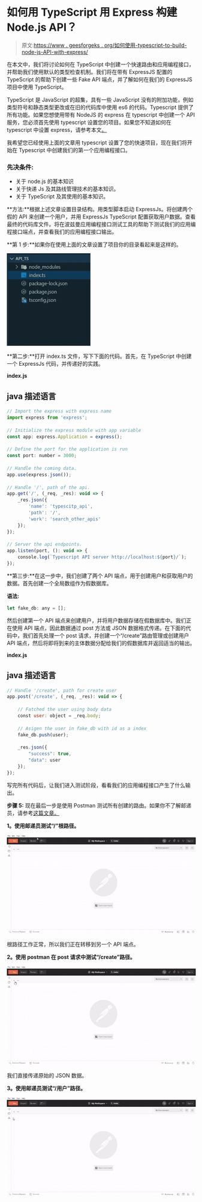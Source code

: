 # 如何用 TypeScript 用 Express 构建 Node.js API？

> 原文:[https://www . geesforgeks . org/如何使用-typescript-to-build-node-js-API-with-express/](https://www.geeksforgeeks.org/how-to-use-typescript-to-build-node-js-api-with-express/)

在本文中，我们将讨论如何在 TypeScript 中创建一个快速路由和应用编程接口，并帮助我们使用默认的类型检查机制。我们将在带有 ExpressJS 配置的 TypeScript 的帮助下创建一些 Fake API 端点，并了解如何在我们的 ExpressJS 项目中使用 TypeScript。

TypeScript 是 JavaScript 的超集，具有一些 JavaScript 没有的附加功能，例如类型符号和静态类型更改或在旧的代码库中使用 es6 的代码。Typescript 提供了所有功能。如果您想使用带有 NodeJS 的 express 在 typescript 中创建一个 API 服务，您必须首先使用 typescript 设置您的项目。如果您不知道如何在 typescript 中设置 express，请参考本文[。](https://www.geeksforgeeks.org/how-to-use-express-in-typescript/)

我希望您已经使用上面的文章用 typescript 设置了您的快速项目，现在我们将开始在 Typescript 中创建我们的第一个应用编程接口。

### 先决条件:

*   关于 node.js 的基本知识
*   关于快递 Js 及其路线管理技术的基本知识。
*   关于 TypeScript 及其使用的基本知识。

**方法:**根据上述文章设置目录结构。用类型脚本启动 ExpressJs。将创建两个假的 API 来创建一个用户，并用 ExpressJs TypeScript 配置获取用户数据。查看最终的代码库文件。将在波兹曼应用编程接口测试工具的帮助下测试我们的应用编程接口端点，并查看我们的应用编程接口输出。

**第 1 步:**如果你在使用上面的文章设置了项目你的目录看起来是这样的。

![](img/68fe8c80d34828a2dd2bac050d8da783.png)

**第二步:**打开 index.ts 文件，写下下面的代码。首先，在 TypeScript 中创建一个 ExpressJs 代码，并传递好的实践。

**index.js**

## java 描述语言

```js
// Import the express with express name
import express from 'express';

// Initialize the express module with app variable
const app: express.Application = express();

// Define the port for the application is run
const port: number = 3000;

// Handle the coming data.
app.use(express.json());

// Handle '/', path of the api.
app.get('/', (_req, _res): void => {
    _res.json({
        'name': 'typescitp_api',
        'path': '/',
        'work': 'search_other_apis'
    });
});

// Server the api endpoints.
app.listen(port, (): void => {
    console.log(`Typescript API server http://localhost:${port}/`);
});
```

**第三步:**在这一步中，我们创建了两个 API 端点，用于创建用户和获取用户的数据。首先创建一个全局数组作为假数据库。

**语法:**

```js
let fake_db: any = [];
```

然后创建第一个 API 端点来创建用户，并将用户数据存储在假数据库中。我们正在使用 API 端点，因此数据通过 post 方法或 JSON 数据格式传递。在下面的代码中，我们首先处理一个 post 请求，并创建一个“/create”路由管理或创建用户 API 端点，然后将即将到来的主体数据分配给我们的假数据库并返回适当的输出。

**index.js**

## java 描述语言

```js
// Handle '/create', path for create user
app.post('/create', (_req, _res): void => {

    // Fatched the user using body data
    const user: object = _req.body;

    // Asigen the user in fake_db with id as a index
    fake_db.push(user);

    _res.json({
        "success": true,
        "data": user
    });
});
```

写完所有代码后，让我们进入测试阶段，看看我们的应用编程接口产生了什么输出。

**步骤 5:** 现在最后一步是使用 Postman 测试所有创建的路由。如果你不了解邮递员，请参考[这篇文章。](https://www.geeksforgeeks.org/introduction-postman-api-development/)

**1。使用邮递员测试“/”根路径。**

![](img/76ae371341a814634b6bbb51a75d8e0a.png)

根路径工作正常，所以我们正在转移到另一个 API 端点。

**2。使用 postman 在 post 请求中测试“/create”路径。**

![](img/a0c782ff3a4219771c86058a467200ff.png)

我们直接传递原始的 JSON 数据。

**3。使用邮递员测试“/用户”路径。**

![](img/23efb82bf78e248b15c306b5c0f76b99.png)